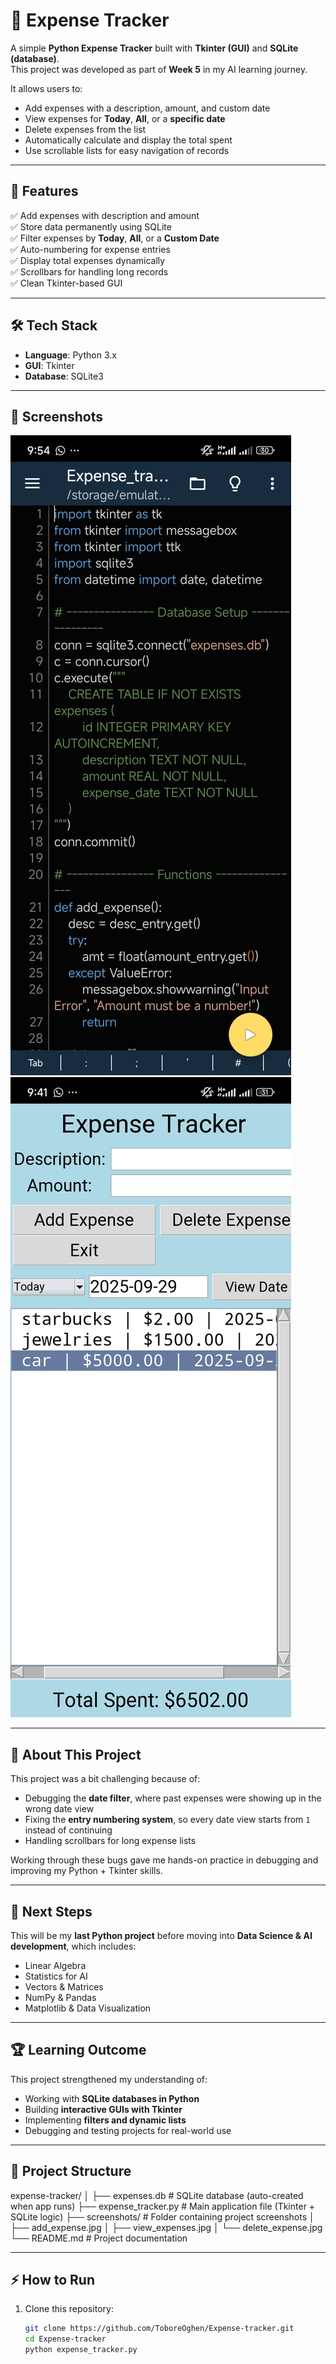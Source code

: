 # 📅 Expense Tracker  

A simple **Python Expense Tracker** built with **Tkinter (GUI)** and **SQLite (database)**.  
This project was developed as part of **Week 5** in my AI learning journey.  

It allows users to:  
- Add expenses with a description, amount, and custom date  
- View expenses for **Today**, **All**, or a **specific date**  
- Delete expenses from the list  
- Automatically calculate and display the total spent  
- Use scrollable lists for easy navigation of records  

---

## 🚀 Features  

✅ Add expenses with description and amount  
✅ Store data permanently using SQLite  
✅ Filter expenses by **Today**, **All**, or a **Custom Date**  
✅ Auto-numbering for expense entries  
✅ Display total expenses dynamically  
✅ Scrollbars for handling long records  
✅ Clean Tkinter-based GUI  

---

## 🛠️ Tech Stack  

- **Language**: Python 3.x  
- **GUI**: Tkinter  
- **Database**: SQLite3  

---

## 📸 Screenshots  

![Main Interface](screenshots/main.jpg)  
![Expense List](screenshots/list.jpg)  

---

## 📖 About This Project  

This project was a bit challenging because of:  
- Debugging the **date filter**, where past expenses were showing up in the wrong date view  
- Fixing the **entry numbering system**, so every date view starts from `1` instead of continuing  
- Handling scrollbars for long expense lists  

Working through these bugs gave me hands-on practice in debugging and improving my Python + Tkinter skills.  

---

## 🔮 Next Steps  

This will be my **last Python project** before moving into **Data Science & AI development**, which includes:  
- Linear Algebra  
- Statistics for AI  
- Vectors & Matrices  
- NumPy & Pandas  
- Matplotlib & Data Visualization  

---

## 🏆 Learning Outcome  

This project strengthened my understanding of:  
- Working with **SQLite databases in Python**  
- Building **interactive GUIs with Tkinter**  
- Implementing **filters and dynamic lists**  
- Debugging and testing projects for real-world use  

---

## 📂 Project Structure

expense-tracker/
│
├── expenses.db            # SQLite database (auto-created when app runs)
├── expense_tracker.py     # Main application file (Tkinter + SQLite logic)
├── screenshots/           # Folder containing project screenshots
│   ├── add_expense.jpg
│   ├── view_expenses.jpg
│   └── delete_expense.jpg
└── README.md              # Project documentation

---

## ⚡ How to Run  

1. Clone this repository:  
   ```bash
   git clone https://github.com/ToboreOghen/Expense-tracker.git
   cd Expense-tracker
   python expense_tracker.py
